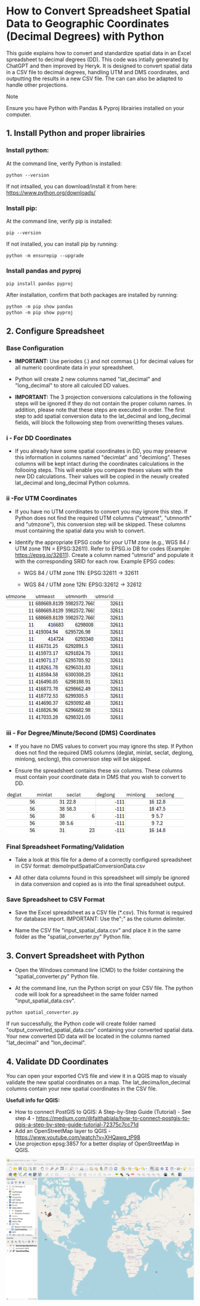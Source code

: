 # How to Convert Spreadsheet Spatial Data to Geographic Coordinates (Decimal Degrees) with Python

This guide explains how to convert and standardize spatial data in an Excel spreadsheet to decimal degrees (DD).
This code was intially generated by ChatGPT and then improved by Heryk. It is designed to convert spatial data in a CSV file to decimal degrees, handling UTM and DMS coordinates, and outputting the results in a new CSV file. The can can also be adapted to handle other projections.

>[!NOTE]
>Ensure you have Python with Pandas & Pyproj librairies installed on your computer.

## 1. Install Python and proper librairies 

### Install python: 

At the command line, verify Python is installed: 
```
python --version
```

If not intsalled, you can download/install it from here: https://www.python.org/downloads/


### Install pip: 

At the command line, verify pip is installed:
```
pip --version
```

If not installed, you can install pip by running:
```
python -m ensurepip --upgrade
```

### Install pandas and pyproj

```
pip install pandas pyproj 
```

After installation, confirm that both packages are installed by running:
```
python -m pip show pandas
python -m pip show pyproj
```

## 2. Configure Spreadsheet

### Base Configuration

- **IMPORTANT:** Use periodes (.) and not commas (,) for decimal values for all numeric coordinate data in your spreadsheet.

- Python will create 2 new columns named "lat_decimal" and "long_decimal" to store all calculed DD values.

- **IMPORTANT:** The 3 projection conversions calculations in the following steps will be ignored if they do not contain the proper column names. In addition, please note that these steps are executed in order. The first step to add spatial conversion data to the lat_decimal and long_decimal fields, will block the followoing step from overwritting theses values.  

### i - For DD Coordinates

- If you already have some spatial coordinates in DD, you may preserve this information in columns named "decimlat" and "decimlong". Theses columns will be kept intact during the coordinates calculations in the follooing steps. This will enable you compare theses values with the new DD calculations. Their values will be copied in the neuwly created lat_decimal and long_decimal Python columns.


### ii -For UTM Coordinates

- If you have no UTM corrdinates to convert you may ignore this step. If Python does not find the required UTM columns ("utmeast", "utmnorth" and "utmzone"), this conversion step will be skipped. These columns must containing the spatial data you wish to convert.

- Identify the appropriate EPSG code for your UTM zone (e.g., WGS 84 / UTM zone 11N = EPSG:32611). Refer to EPSG.io DB for codes (Example: https://epsg.io/32611). Create a column named "utmsrid" and populate it with the corresponding SRID for each row. Example EPSG codes:

  - WGS 84 / UTM zone 11N: EPSG:32611 → 32611

  - WGS 84 / UTM zone 12N: EPSG:32612 → 32612

![alt text](images/image-utm.png)


### iii - For Degree/Minute/Second (DMS) Coordinates

- If you have no DMS values to convert you may ignore ths step. If Python does not find the required DMS columns (deglat, minlat, seclat, deglong, minlong, seclong), this conversion step will be skipped.

- Ensure the spreadsheet contains these six columns. These columns must contain your coordinate data in DMS that you wish to convert to DD.

![alt text](images/image-dms.png)


### Final Spreadsheet Formating/Validation

- Take a look at this file for a demo of a correctly configured spreadsheet in CSV format: demoInputSpatialConversionData.csv

- All other data columns found in this spreadsheet will simply be ignored in data conversion and copied as is into the final spreadsheet output.

### Save Spreadsheet to CSV Format

- Save the Excel spreadsheet as a CSV file (*.csv). This format is required for database import. IMPORTANT: Use the";" as the column delimiter.

- Name the CSV file "input_spatial_data.csv" and place it in the same folder as the "spatial_converter.py" Python file.


## 3. Convert Spreadsheet with Python

- Open the Windows command line (CMD) to the folder containing the "spatial_converter.py" Python file. 

- At the command line, run the Python script on your CSV file. The python code will look for a spreadsheet in the same folder named "input_spatial_data.csv".

```
python spatial_converter.py

```

If run successfully, the Python code will create folder named "output_converted_spatial_data.csv" containing your converted spatial data. Your new converted DD data will be located in the columns named "lat_decimal" and "lon_decimal".


## 4. Validate DD Coordinates

You can open your exported CVS file and view it in a QGIS map to visualy validate the new spatial coordinates on a map. The lat_decima/lon_decimal columns contain your new spatial coordinates in the CSV file.

**Usefull info for QGIS:**
- How to connect PostGIS to QGIS: A Step-by-Step Guide (Tutorial) - See step 4 - https://medium.com/@faithabiala/how-to-connect-postgis-to-qgis-a-step-by-step-guide-tutorial-72375c7cc71d
- Add an OpenStreetMap layer to QGIS - https://www.youtube.com/watch?v=XHQawq_tP98
- Use projection epsg:3857 for a better display of OpenStreetMap in QGIS.

![alt text](images/image-qgis.png)


